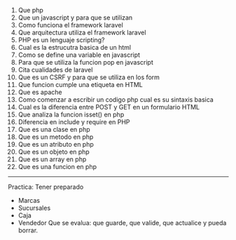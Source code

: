 1. Que php
2. Que un javascript y para que se utilizan
3. Como funciona el framework laravel
4. Que arquitectura utiliza el framework laravel
5. PHP es un lenguaje scripting?
6. Cual es la estrucutra basica de un html
7. Como se define una variable en javascript
8. Para que se utiliza la funcion pop en javascript
10. Cita cualidades de laravel
11. Que es un CSRF y para que se utiliza en los form
12. Que funcion cumple una etiqueta <a> en HTML
13. Que es apache
14. Como comenzar a escribir un codigo php cual es su sintaxis basica
15. Cual es la diferencia entre POST y GET en un formulario HTML
16. Que analiza la funcion isset() en php
17. Diferencia en include y require en PHP
18. Que es una clase en php
19. Que es un metodo en php
20. Que es un atributo en php
21. Que es un objeto en php
22. Que es un array en php
23. Que es una funcion en php
--------------------------------
Practica:
Tener preparado
- Marcas
- Sucursales
- Caja
- Vendedor
Que se evalua: que guarde, que valide, que actualice y pueda borrar.